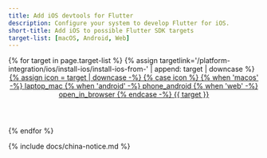 ```yaml
---
title: Add iOS devtools for Flutter
description: Configure your system to develop Flutter for iOS.
short-title: Add iOS to possible Flutter SDK targets
target-list: [macOS, Android, Web]
---
```


<div class="card-deck mb-8">
{% for target in page.target-list %}
{% assign targetlink='/platform-integration/ios/install-ios/install-ios-from-' | append: target | downcase %}
  <a class="card card-app-type"
     id="install-{{target | downcase}}"
     href="{{targetlink}}">
    <div class="card-body">
      <header class="card-title text-center m-0">
        <span class="d-block h1">
          {% assign icon = target | downcase -%}
          {% case icon %}
          {% when 'macos' -%}
            <span class="material-symbols">laptop_mac</span>
          {% when 'android' -%}
            <span class="material-symbols">phone_android</span>
          {% when 'web' -%}
            <span class="material-symbols">open_in_browser</span>
          {% endcase -%}
        </span>
        <span class="text-muted text-nowrap">
        {{ target }}
        </span>
      </header>
    </div>
  </a>
{% endfor %}
</div>

{% include docs/china-notice.md %}
